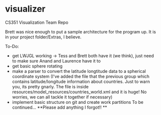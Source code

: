# visualizer
CS351 Visualization Team Repo 

Brett was nice enough to put a sample architecture for the program up. It is in your project folder/Extras, I believe.

To-Do:

- get LWJGL working -> Tess and Brett both have it (we think), just need to make sure Anand and Laurence have it to
- get basic sphere rotating
- make a parser to convert the latitude longtitude data to a spherical coordinate system
    (I've added the file that the previous group which contains latitude/longitude information about countries.
      Just to warn you, its pretty gnarly. The file is inside resources/model_resources/countries_world.xml and it is huge!
      No worries, we can all tackle it together if necessary)
- implement basic structure on git and create work partitions
To be continued...
**Please add anything I forgot!! **

